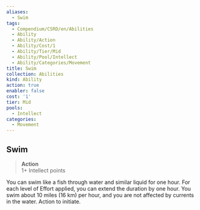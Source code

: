```yaml
---
aliases:
  - Swim
tags:
  - Compendium/CSRD/en/Abilities
  - Ability
  - Ability/Action
  - Ability/Cost/1
  - Ability/Tier/Mid
  - Ability/Pool/Intellect
  - Ability/Categories/Movement
title: Swim
collection: Abilities
kind: Ability
action: true
enabler: false
cost: '1'
tier: Mid
pools:
  - Intellect
categories:
  - Movement
---
```

## Swim  
>**Action**  
>1+ Intellect points
  
You can swim like a fish through water and similar liquid for one hour. For each level of Effort applied, you can extend the duration by one hour. You swim about 10 miles (16 km) per hour, and you are not affected by currents in the water. Action to initiate.